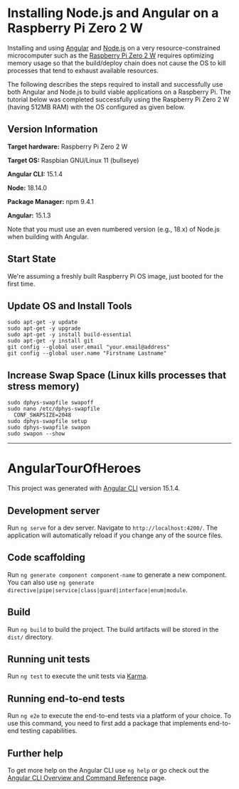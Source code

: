 # Installing Node.js and Angular on a Raspberry Pi Zero 2 W

Installing and using [Angular](https://angular.io/) and [Node.js](https://nodejs.org/en/) on a very resource-constrained microcomputer such as the [Raspberry Pi Zero 2 W](https://www.raspberrypi.com/products/raspberry-pi-zero-2-w/) requires optimizing memory usage so that the build/deploy chain does not cause the OS to kill processes that tend to exhaust available resources.

The following describes the steps required to install and successfully use both Angular and Node.js to build viable applications on a Raspberry Pi. The tutorial below was completed successfully using the Raspberry Pi Zero 2 W (having 512MB RAM) with the OS configured as given below.

## Version Information

**Target hardware:** Raspberry Pi Zero 2 W

**Target OS:** Raspbian GNU/Linux 11 (bullseye)

**Angular CLI:** 15.1.4

**Node:** 18.14.0

**Package Manager:** npm 9.4.1

**Angular:** 15.1.3

Note that you must use an even numbered version (e.g., 18.x) of Node.js when building with Angular.

## Start State

We're assuming a freshly built Raspberry Pi OS image, just booted for the first time.

## Update OS and Install Tools

```
sudo apt-get -y update
sudo apt-get -y upgrade
sudo apt-get -y install build-essential
sudo apt-get -y install git
git config --global user.email "your.email@address"
git config --global user.name "Firstname Lastname"
```

## Increase Swap Space (Linux kills processes that stress memory)

```
sudo dphys-swapfile swapoff
sudo nano /etc/dphys-swapfile
  CONF_SWAPSIZE=2048
sudo dphys-swapfile setup
sudo dphys-swapfile swapon
sudo swapon --show
```

<hr>

# AngularTourOfHeroes

This project was generated with [Angular CLI](https://github.com/angular/angular-cli) version 15.1.4.

## Development server

Run `ng serve` for a dev server. Navigate to `http://localhost:4200/`. The application will automatically reload if you change any of the source files.

## Code scaffolding

Run `ng generate component component-name` to generate a new component. You can also use `ng generate directive|pipe|service|class|guard|interface|enum|module`.

## Build

Run `ng build` to build the project. The build artifacts will be stored in the `dist/` directory.

## Running unit tests

Run `ng test` to execute the unit tests via [Karma](https://karma-runner.github.io).

## Running end-to-end tests

Run `ng e2e` to execute the end-to-end tests via a platform of your choice. To use this command, you need to first add a package that implements end-to-end testing capabilities.

## Further help

To get more help on the Angular CLI use `ng help` or go check out the [Angular CLI Overview and Command Reference](https://angular.io/cli) page.
